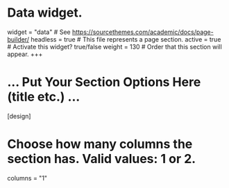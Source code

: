 # Data widget.
widget = "data"  # See https://sourcethemes.com/academic/docs/page-builder/
headless = true  # This file represents a page section.
active = true  # Activate this widget? true/false
weight = 130  # Order that this section will appear.
+++
# ... Put Your Section Options Here (title etc.) ...
[design]
  # Choose how many columns the section has. Valid values: 1 or 2.
  columns = "1"
